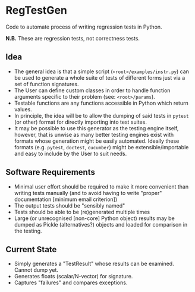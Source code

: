 # RegTestGen

Code to automate process of writing regression tests in Python.

**N.B.** These are regression tests, not correctness tests.

## Idea

- The general idea is that a simple script (`<root>/examples/instr.py`) can be used to generate a whole suite of tests of different forms just via a set of function signatures.
- The User can define custom classes in order to handle function arguments specific to their problem (see: `<root>/params`).
- Testable functions are any functions accessible in Python which return values.
- In principle, the idea will be to allow the dumping of said tests in `pytest` (or other) format for directly importing into test suites.
- It may be possible to use this generator as the testing engine itself, however, that is unwise as many better testing engines exist with formats whose generation might be easily automated.
  Ideally these formats (e.g. `pytest`, `doctest`, `cucumber`) might be extensible/importable and easy to include by the User to suit needs.

## Software Requirements

- Minimal user effort should be required to make it more convenient than writing tests manually (and to avoid having to write "proper" documentation [minimum email criterion])
- The output tests should be "sensibly named"
- Tests should be able to be (re)generated multiple times
- Large (or unrecognised [non-core] Python object) results may be dumped as Pickle (alternatives?) objects and loaded for comparison in the testing.

## Current State

- Simply generates a "TestResult" whose results can be examined. Cannot dump yet.
- Generates floats (scalar/N-vector) for signature.
- Captures "failures" and compares exceptions.
